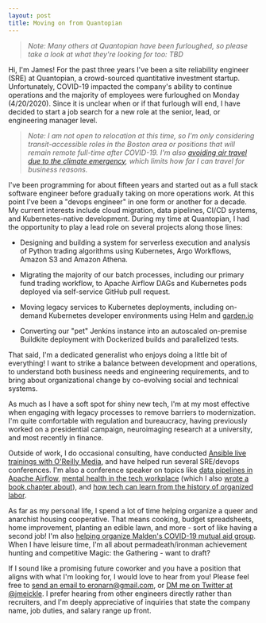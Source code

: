 ```yaml
---
layout: post
title: Moving on from Quantopian
---
```


> _Note: Many others at Quantopian have been furloughed, so please take a look at what they're looking for too: TBD_

Hi, I'm James! For the past three years I've been a site reliability engineer (SRE) at Quantopian, a crowd-sourced quantitative investment startup. Unfortunately, COVID-19 impacted the company's ability to continue operations and the majority of employees were furloughed on Monday (4/20/2020). Since it is unclear when or if that furlough will end, I have decided to start a job search for a new role at the senior, lead, or engineering manager level.

<!--more-->

> _Note: I am not open to relocation at this time, so I'm only considering transit-accessible roles in the Boston area or positions that will remain remote full-time after COVID-19. I'm also [avoiding air travel due to the climate emergency](https://permadeath.com/Why-Im-Not-at-Taco-Tuesday/), which limits how far I can travel for business reasons._

I've been programming for about fifteen years and started out as a full stack software engineer before gradually taking on more operations work. At this point I've been a "devops engineer" in one form or another for a decade. My current interests include cloud migration, data pipelines, CI/CD systems, and Kubernetes-native development. During my time at Quantopian, I had the opportunity to play a lead role on several projects along those lines:

* Designing and building a system for serverless execution and analysis of Python trading algorithms using Kubernetes, Argo Workflows, Amazon S3 and Amazon Athena.

* Migrating the majority of our batch processes, including our primary fund trading workflow, to Apache Airflow DAGs and Kubernetes pods deployed via self-service GitHub pull request.

* Moving legacy services to Kubernetes deployments, including on-demand Kubernetes developer environments using Helm and [garden.io](https://garden.io/)

* Converting our "pet" Jenkins instance into an autoscaled on-premise Buildkite deployment with Dockerized builds and parallelized tests.

That said, I'm a dedicated generalist who enjoys doing a little bit of everything! I want to strike a balance between development and operations, to understand both business needs and engineering requirements, and to bring about organizational change by co-evolving social and technical systems.

As much as I have a soft spot for shiny new tech, I'm at my most effective when engaging with legacy processes to remove barriers to modernization. I'm quite comfortable with regulation and bureaucracy, having previously worked on a presidential campaign, neuroimaging research at a university, and most recently in finance.

Outside of work, I do occasional consulting, have conducted [Ansible live trainings with O'Reilly Media](https://www.oreilly.com/live-training/courses/deploying-applications-with-ansible/0636920087373/), and have helped run several SRE/devops conferences. I'm also a conference speaker on topics like [data pipelines in Apache Airflow](https://permadeath.com/Sell-Cron-Buy-Airflow-ODSC-East-2019/), [mental health in the tech workplace](http://permadeath.com/Beyond-Burnout-DevOpsDays-Boston-2018/) (which I also [wrote a book chapter about](http://shop.oreilly.com/product/0636920063964.do)), and [how tech can learn from the history of organized labor](https://permadeath.com/Cooperative-Economics-for-Engineers-(DevOpsDays-Boston-2019,-DevOpsDays-Hartford-2019)/).

As far as my personal life, I spend a lot of time helping organize a queer and anarchist housing cooperative. That means cooking, budget spreadsheets, home improvement, planting an edible lawn, and more - sort of like having a second job! I'm also [helping organize Malden's COVID-19 mutual aid group](https://maldenneighbors.org/). When I have leisure time, I'm all about permadeath/ironman achievement hunting and competitive Magic: the Gathering - want to draft?

If I sound like a promising future coworker and you have a position that aligns with what I'm looking for, I would love to hear from you! Please feel free to [send an email to eronarn@gmail.com](mailto:eronarn@gmail.com), or [DM me on Twitter at @jmeickle](https://twitter.com/jmeickle). I prefer hearing from other engineers directly rather than recruiters, and I'm deeply appreciative of inquiries that state the company name, job duties, and salary range up front.
